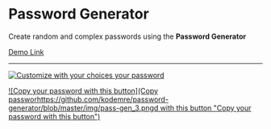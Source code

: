 # Password Generator
Create random and complex passwords using the **Password Generator**

[Demo Link](https://work.kodemre.com/password-generator/ "Demo Link")

------------


[![Customize with your choices your password](https://github.com/kodemre/password-generator/blob/master/img/pass-gen_2.png "Customize with your choices your password")](https://github.com/kodemre/password-generator/blob/master/img/pass-gen_2.png")

[![Copy your password with  this button](Copy passworhttps://github.com/kodemre/password-generator/blob/master/img/pass-gen_3.pngd with  this button "Copy your password with  this button")](https://github.com/kodemre/password-generator/blob/master/img/pass-gen_3.png "Copy your password with  this button")
